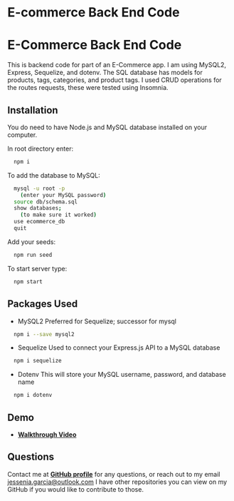# E-commerce Back End Code


# E-Commerce Back End Code

This is backend code for part of an E-Commerce app. I am using MySQL2, Express, Sequelize, and dotenv. The SQL database has models for products, tags, categories, and product tags. I used CRUD operations for the routes requests, these were tested using Insomnia. 


## Installation

You do need to have Node.js and MySQL database installed on your computer.

In root directory enter: 
```bash
  npm i
```
To add the database to MySQL:
```bash
  mysql -u root -p
    (enter your MySQL password)
  source db/schema.sql
  show databases;
    (to make sure it worked)
  use ecommerce_db
  quit
```
Add your seeds:
```bash
  npm run seed
```
To start server type: 
```bash
  npm start
```
## Packages Used
* MySQL2
Preferred for Sequelize; successor for mysql
```bash
  npm i --save mysql2
```
* Sequelize
Used to connect your Express.js API to a MySQL database 
```bash
  npm i sequelize
```
* Dotenv
This will store your MySQL username, password, and database name
```bash
  npm i dotenv
```
## Demo

* **[Walkthrough Video](https://drive.google.com/file/d/1tXeI9YeHsY0_1Z-PiU9V5wBxnbjR_KCE/view)**

## Questions

Contact me at **[GitHub profile](https://github.com/jessangarcia)** for any questions, or reach out to my email <jessenia.garcia@outlook.com>
I have other repositories you can view on my GitHub if you would like to contribute to those.


